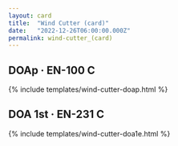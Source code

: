 ```yaml
---
layout: card
title:  "Wind Cutter (card)"
date:   "2022-12-26T06:00:00.000Z"
permalink: wind-cutter_(card)
---
```


## DOAp &middot; EN-100 C

{% include templates/wind-cutter-doap.html %}


## DOA 1st &middot; EN-231 C

{% include templates/wind-cutter-doa1e.html %}
